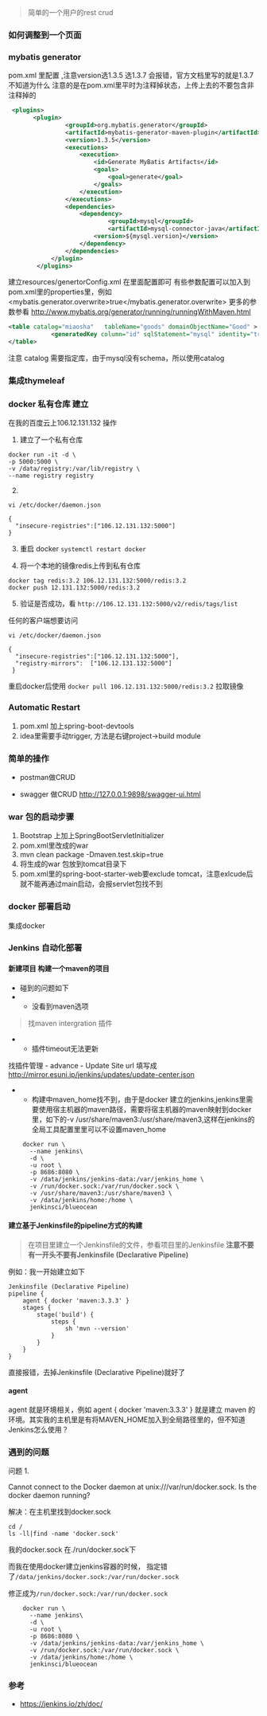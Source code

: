 > 简单的一个用户的rest crud
### 如何调整到一个页面


### mybatis generator
pom.xml 里配置 ,注意version选1.3.5 选1.3.7 会报错，官方文档里写的就是1.3.7不知道为什么
注意的是在pom.xml里平时为注释掉状态，上传上去的不要包含非注释掉的
```xml
 <plugins>
       <plugin>
                <groupId>org.mybatis.generator</groupId>
                <artifactId>mybatis-generator-maven-plugin</artifactId>
                <version>1.3.5</version>
                <executions>
                    <execution>
                        <id>Generate MyBatis Artifacts</id>
                        <goals>
                            <goal>generate</goal>
                        </goals>
                    </execution>
                </executions>
                <dependencies>
                    <dependency>
                            <groupId>mysql</groupId>
                            <artifactId>mysql-connector-java</artifactId>
                        <version>${mysql.version}</version>
                    </dependency>
                </dependencies>
            </plugin>
        </plugins>
```
建立resources/genertorConfig.xml 在里面配置即可
有些参数配置可以加入到pom.xml里的properties里，例如
 <mybatis.generator.overwrite>true</mybatis.generator.overwrite>
更多的参数参看
http://www.mybatis.org/generator/running/runningWithMaven.html

```xml
<table catalog="miaosha"   tableName="goods" domainObjectName="Good" >
            <generatedKey column="id" sqlStatement="mysql" identity="true" />
</table>
```
注意 catalog 需要指定库，由于mysql没有schema，所以使用catalog

### 集成thymeleaf


### docker 私有仓库 建立
在我的百度云上106.12.131.132 操作
1. 建立了一个私有仓库
```
docker run -it -d \
-p 5000:5000 \
-v /data/registry:/var/lib/registry \
--name registry registry
```
2.
`vi /etc/docker/daemon.json `
```
{  
  "insecure-registries":["106.12.131.132:5000"] 
}
```
3. 重启 docker
`systemctl restart docker`

4. 将一个本地的镜像redis上传到私有仓库
```
docker tag redis:3.2 106.12.131.132:5000/redis:3.2 
docker push 12.131.132:5000/redis:3.2
```

5. 验证是否成功，看
`http://106.12.131.132:5000/v2/redis/tags/list`

任何的客户端想要访问

`vi /etc/docker/daemon.json `

```
{  
  "insecure-registries":["106.12.131.132:5000"],
  "registry-mirrors":  ["106.12.131.132:5000"]  
 }
  ```
  
重启docker后使用
`docker pull 106.12.131.132:5000/redis:3.2` 拉取镜像



### Automatic Restart
1. pom.xml 加上spring-boot-devtools
2. idea里需要手动trigger, 方法是右键project->build module

###  简单的操作
- postman做CRUD

- swagger 做CRUD
http://127.0.0.1:9898/swagger-ui.html


### war 包的启动步骤
1. Bootstrap 上加上SpringBootServletInitializer
2. pom.xml里改成的<package>war</package>
3. mvn clean package -Dmaven.test.skip=true
4. 将生成的war 包放到tomcat目录下
5. pom.xml里的spring-boot-starter-web要exclude tomcat，注意exlcude后就不能再通过main启动，会报servlet包找不到

### docker 部署启动
集成docker



### Jenkins 自动化部署
#### 新建项目 构建一个maven的项目
- 碰到的问题如下
- - 没看到maven选项
>找maven intergration 插件

- - 插件timeout无法更新

找插件管理 - advance - Update Site
url 填写成
http://mirror.esuni.jp/jenkins/updates/update-center.json

- - 构建中maven_home找不到，由于是docker 建立的jenkins,jenkins里需要使用宿主机器的maven路径，需要将宿主机器的maven映射到docker里，如下的-v /usr/share/maven3:/usr/share/maven3,这样在jenkins的全局工具配置里里可以不设置maven_home
```
    docker run \
      --name jenkins\
      -d \
      -u root \
      -p 8686:8080 \
      -v /data/jenkins/jenkins-data:/var/jenkins_home \
      -v /run/docker.sock:/var/run/docker.sock \
      -v /usr/share/maven3:/usr/share/maven3 \
      -v /data/jenkins/home:/home \
      jenkinsci/blueocean
```

#### 建立基于Jenkinsfile的pipeline方式的构建

> 在项目里建立一个Jenkinsfile的文件，参看项目里的Jenkinsfile
**注意不要有一开头不要有Jenkinsfile (Declarative Pipeline)**



例如：我一开始建立如下
```
Jenkinsfile (Declarative Pipeline)
pipeline {
    agent { docker 'maven:3.3.3' }
    stages {
        stage('build') {
            steps {
                sh 'mvn --version'
            }
        }
    }
}
```
直接报错，去掉Jenkinsfile (Declarative Pipeline)就好了

#### agent
agent 就是环境相关，例如 agent { docker 'maven:3.3.3' }
就是建立 maven 的环境。其实我的主机里是有将MAVEN_HOME加入到全局路径里的，但不知道
Jenkins怎么使用？


### 遇到的问题
问题 1.

Cannot connect to the Docker daemon at unix:///var/run/docker.sock. Is the docker daemon running?

解决：在主机里找到docker.sock
```
cd /
ls -ll|find -name 'docker.sock'
```
我的docker.sock 在./run/docker.sock下

而我在使用docker建立jenkins容器的时候，
指定错了`/data/jenkins/docker.sock:/var/run/docker.sock`

修正成为`/run/docker.sock:/var/run/docker.sock`
``` 
    docker run \
      --name jenkins\
      -d \
      -u root \
      -p 8686:8080 \
      -v /data/jenkins/jenkins-data:/var/jenkins_home \
      -v /run/docker.sock:/var/run/docker.sock \
      -v /data/jenkins/home:/home \
      jenkinsci/blueocean
```

### 参考
- https://jenkins.io/zh/doc/ 